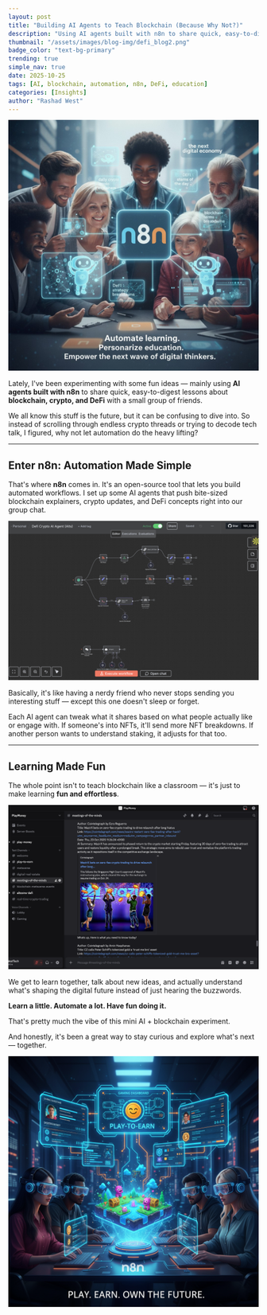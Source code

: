 ```yaml
---
layout: post
title: "Building AI Agents to Teach Blockchain (Because Why Not?)"
description: "Using AI agents built with n8n to share quick, easy-to-digest lessons about blockchain, crypto, and DeFi with friends — making learning fun and effortless."
thumbnail: "/assets/images/blog-img/defi_blog2.png"
badge_color: "text-bg-primary"
trending: true
simple_nav: true
date: 2025-10-25
tags: [AI, blockchain, automation, n8n, DeFi, education]
categories: [Insights]
author: "Rashad West"
---
```


<div class="text-center my-4">
  <img src="/assets/images/blog-img/New_Defi_Image_new.jpg" alt="AI Blockchain Education" class="img-fluid">
</div>

Lately, I've been experimenting with some fun ideas — mainly using **AI agents built with n8n** to share quick, easy-to-digest lessons about **blockchain, crypto, and DeFi** with a small group of friends.

We all know this stuff is the future, but it can be confusing to dive into. So instead of scrolling through endless crypto threads or trying to decode tech talk, I figured, why not let automation do the heavy lifting?

---

## Enter n8n: Automation Made Simple

That's where **n8n** comes in. It's an open-source tool that lets you build automated workflows. I set up some AI agents that push bite-sized blockchain explainers, crypto updates, and DeFi concepts right into our group chat.

<div class="text-center my-4">
  <img src="/assets/images/blog-img/defi_blog2.png" alt="n8n Workflow" class="img-fluid">
</div>

Basically, it's like having a nerdy friend who never stops sending you interesting stuff — except this one doesn't sleep or forget.

Each AI agent can tweak what it shares based on what people actually like or engage with. If someone's into NFTs, it'll send more NFT breakdowns. If another person wants to understand staking, it adjusts for that too.

---

## Learning Made Fun

The whole point isn't to teach blockchain like a classroom — it's just to make learning **fun and effortless**.

<div class="text-center my-4">
  <img src="/assets/images/blog-img/defi_blog1.png" alt="Blockchain Learning" class="img-fluid">
</div>

We get to learn together, talk about new ideas, and actually understand what's shaping the digital future instead of just hearing the buzzwords.

**Learn a little. Automate a lot. Have fun doing it.**

That's pretty much the vibe of this mini AI + blockchain experiment.

And honestly, it's been a great way to stay curious and explore what's next — together.

<div class="text-center my-4">
  <img src="/assets/images/blog-img/Play-to-Earn_Defi_BLog.png" alt="Play to Earn DeFi" class="img-fluid">
</div>

